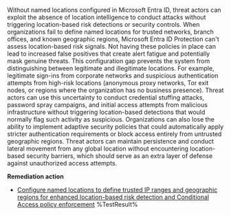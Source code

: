 Without named locations configured in Microsoft Entra ID, threat actors can exploit the absence of location intelligence to conduct attacks without triggering location-based risk detections or security controls. When organizations fail to define named locations for trusted networks, branch offices, and known geographic regions, Microsoft Entra ID Protection can't assess location-based risk signals. Not having these policies in place can lead to increased false positives that create alert fatigue and potentially mask genuine threats. This configuration gap prevents the system from distinguishing between legitimate and illegitimate locations. For example, legitimate sign-ins from corporate networks and suspicious authentication attempts from high-risk locations (anonymous proxy networks, Tor exit nodes, or regions where the organization has no business presence). Threat actors can use this uncertainty to conduct credential stuffing attacks, password spray campaigns, and initial access attempts from malicious infrastructure without triggering location-based detections that would normally flag such activity as suspicious. Organizations can also lose the ability to implement adaptive security policies that could automatically apply stricter authentication requirements or block access entirely from untrusted geographic regions. Threat actors can maintain persistence and conduct lateral movement from any global location without encountering location-based security barriers, which should serve as an extra layer of defense against unauthorized access attempts.

**Remediation action**

- [Configure named locations to define trusted IP ranges and geographic regions for enhanced location-based risk detection and Conditional Access policy enforcement](https://learn.microsoft.com/en-us/entra/identity/conditional-access/concept-assignment-network?wt.mc_id=zerotrustrecommendations_automation_content_cnl_csasci)<!--- Results --->
%TestResult%

